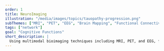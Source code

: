 ```yaml
---
order: 1
title: NeuroImaging
illustration: "/media/images/topics/tauopathy-progression.png"
subThemes: ["MRI", "PET", "EEG", "Brain Mapping", "Functional Connectivity", "Structural Connectivity", "Predictive Neuroimaging", "Resting-state Networks"]
tags: ["network"]
goal: "Cognitive Functions"
short_description: |
  Using multimodal bioimaging techniques including MRI, PET, and EEG, for understanding anatomo-functional connectivities of the human brain and predicting neurodegenerative deseases.
---
```


